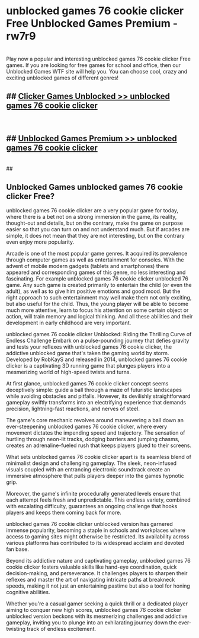 # unblocked games 76 cookie clicker Free Unblocked Games Premium - rw7r9 <br>
<br>
Play now a popular and interesting unblocked games 76 cookie clicker Free games. If you are looking for free games for school and office, then our Unblocked Games WTF site will help you. You can choose cool, crazy and exciting unblocked games of different genres!


## ##  [Clicker Games Unblocked >> unblocked games 76 cookie clicker](http://freeplayer.one?title=unblocked_games_76_cookie_clicker&ref=M1)
  <br>

##  ## [Unblocked Games Premium >> unblocked games 76 cookie clicker](http://freeplayer.one?title=unblocked_games_76_cookie_clicker&ref=M1)
  <br>
  ##



## Unblocked Games unblocked games 76 cookie clicker Free?

unblocked games 76 cookie clicker are a very popular game for today, where there is a bet not on a strong immersion in the game, its reality, thought-out and details, but on the contrary, make the game on purpose easier so that you can turn on and not understand much. But if arcades are simple, it does not mean that they are not interesting, but on the contrary even enjoy more popularity.

Arcade is one of the most popular game genres. It acquired its prevalence through computer games as well as entertainment for consoles. With the advent of mobile modern gadgets (tablets and smartphones) there appeared and corresponding games of this genre, no less interesting and fascinating. For example unblocked games 76 cookie clicker unblocked 76 game. Any such game is created primarily to entertain the child (or even the adult), as well as to give him positive emotions and good mood. But the right approach to such entertainment may well make them not only exciting, but also useful for the child. Thus, the young player will be able to become much more attentive, learn to focus his attention on some certain object or action, will train memory and logical thinking. And all these abilities and their development in early childhood are very important.

unblocked games 76 cookie clicker Unblocked: Riding the Thrilling Curve of Endless Challenge
Embark on a pulse-pounding journey that defies gravity and tests your reflexes with unblocked games 76 cookie clicker, the addictive unblocked game that's taken the gaming world by storm. Developed by RobKayS and released in 2014, unblocked games 76 cookie clicker is a captivating 3D running game that plunges players into a mesmerizing world of high-speed twists and turns.

At first glance, unblocked games 76 cookie clicker concept seems deceptively simple: guide a ball through a maze of futuristic landscapes while avoiding obstacles and pitfalls. However, its devilishly straightforward gameplay swiftly transforms into an electrifying experience that demands precision, lightning-fast reactions, and nerves of steel.

The game's core mechanic revolves around maneuvering a ball down an ever-steepening unblocked games 76 cookie clicker, where every movement dictates the impending speed and trajectory. The sensation of hurtling through neon-lit tracks, dodging barriers and jumping chasms, creates an adrenaline-fueled rush that keeps players glued to their screens.

What sets unblocked games 76 cookie clicker apart is its seamless blend of minimalist design and challenging gameplay. The sleek, neon-infused visuals coupled with an entrancing electronic soundtrack create an immersive atmosphere that pulls players deeper into the games hypnotic grip.

Moreover, the game's infinite procedurally generated levels ensure that each attempt feels fresh and unpredictable. This endless variety, combined with escalating difficulty, guarantees an ongoing challenge that hooks players and keeps them coming back for more.

unblocked games 76 cookie clicker unblocked version has garnered immense popularity, becoming a staple in schools and workplaces where access to gaming sites might otherwise be restricted. Its availability across various platforms has contributed to its widespread acclaim and devoted fan base.

Beyond its addictive nature and captivating gameplay, unblocked games 76 cookie clicker fosters valuable skills like hand-eye coordination, quick decision-making, and perseverance. It challenges players to sharpen their reflexes and master the art of navigating intricate paths at breakneck speeds, making it not just an entertaining pastime but also a tool for honing cognitive abilities.

Whether you're a casual gamer seeking a quick thrill or a dedicated player aiming to conquer new high scores, unblocked games 76 cookie clicker unblocked version beckons with its mesmerizing challenges and addictive gameplay, inviting you to plunge into an exhilarating journey down the ever-twisting track of endless excitement.